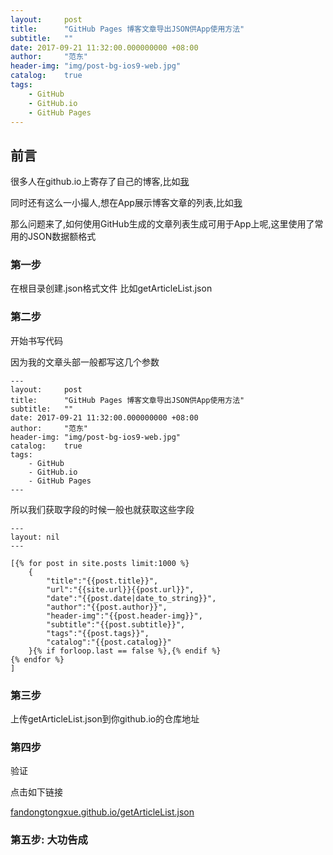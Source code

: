 ```yaml
---
layout:     post
title:      "GitHub Pages 博客文章导出JSON供App使用方法"
subtitle:   ""
date: 2017-09-21 11:32:00.000000000 +08:00
author:     "范东"
header-img: "img/post-bg-ios9-web.jpg"
catalog:    true
tags:
    - GitHub
    - GitHub.io
    - GitHub Pages
---
```


## 前言
很多人在github.io上寄存了自己的博客,比如[我](http://fandongtongxue.github.io)

同时还有这么一小撮人,想在App展示博客文章的列表,比如[我](http://fandongtongxue.github.io)

那么问题来了,如何使用GitHub生成的文章列表生成可用于App上呢,这里使用了常用的JSON数据额格式

### 第一步
在根目录创建.json格式文件
比如getArticleList.json

### 第二步
开始书写代码

因为我的文章头部一般都写这几个参数

```
---
layout:     post
title:      "GitHub Pages 博客文章导出JSON供App使用方法"
subtitle:   ""
date: 2017-09-21 11:32:00.000000000 +08:00
author:     "范东"
header-img: "img/post-bg-ios9-web.jpg"
catalog:    true
tags:
    - GitHub
    - GitHub.io
    - GitHub Pages
---
```

所以我们获取字段的时候一般也就获取这些字段


```
---
layout: nil
---

[{% for post in site.posts limit:1000 %}
    {
        "title":"{{post.title}}",
        "url":"{{site.url}}{{post.url}}",
        "date":"{{post.date|date_to_string}}",
        "author":"{{post.author}}",
        "header-img":"{{post.header-img}}",
        "subtitle":"{{post.subtitle}}",
        "tags":"{{post.tags}}",
        "catalog":"{{post.catalog}}"
    }{% if forloop.last == false %},{% endif %}
{% endfor %}
]
```

### 第三步
上传getArticleList.json到你github.io的仓库地址

### 第四步
验证

点击如下链接

[fandongtongxue.github.io/getArticleList.json](fandongtongxue.github.io/getArticleList.json)

### 第五步: 大功告成